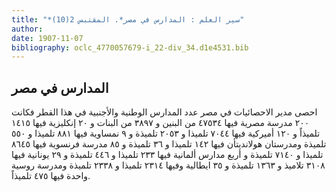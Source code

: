 ```yaml
---
title: "*سير العلم : المدارس في مصر*. المقتبس 2(10)"
author: 
date: 1907-11-07
bibliography: oclc_4770057679-i_22-div_34.d1e4531.bib
---
```




##  المدارس في مصر 


 احصى مدير الاحصائيات في مصر عدد المدارس الوطنية والأجنبية في هذا القطر فكانت  ٢٠٠  مدرسة مصرية فيها  ٤٧٥٣٤  من البنين و  ٣٨٩٧  من البنات و  ٢٠  إنكليزية فيها  ١٤١٥  تلميذاً و  ١٢٠  أميركية فيها  ٧٠٤٤  تلميذا و  ٢٠٥٣  تلميذة و  ٩  نمساوية فيها  ٨٨١  تلميذا و  ٥٥٠  تلميذة ومدرستان هولانديتأن فيها  ١٤٢  تلميذا و  ٣٦  تلميذة و  ٨٥  مدرسة فرنسوية فيها  ٨٦٤٥  تلميذا و  ٧١٤٠  تلميذة و  أربع  مدارس ألمانية فيها  ٢٣٣  تلميذا و  ٤٤٦  تلميذة و  ٢٩  يونانية فيها  ٣١٠٨  تلاميذ و  ١٣٦٣  تلميذة و  ٣٥  ايطالية وفيها  ٢٣١٤  تلميذا و  ٢٣٣٨  تلميذة ومدرسة روسية واحدة فيها  ٤٧٥  تلميذاً. 
